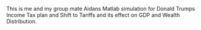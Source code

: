 This is me and my group mate Aidans Matlab simulation for Donald Trumps Income Tax plan and Shift to Tariffs and its effect on GDP and Wealth Distribution. 
